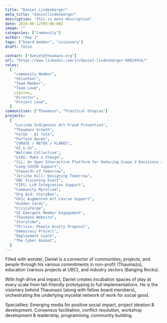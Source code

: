 ```yaml
---
title: "Daniel Lindenberger"
meta_title: "daniellindenberger"
description: "this is meta description"
date: 2024-09-12T05:00:00Z
image: ""
categories: ["Community"]
author: "Rae J"
tags: ["board member", "visionary"]
draft: false

contact: ["daniel@thaumazo.org"]
url: "https://www.linkedin.com/in/daniel-lindenberger-00824916/"
roles:
  [
    "community Member",
    "Volunteer",
    "Team Member",
    "Team Lead",
    Liaison,
    "Director",
    "Project Lead",
  ]
communities: ["Thaumazo", "Practical Utopias"]
projects:
  [
    "Lucinda Indigenous Art Fraud Prevention",
    "Thaumazo Growth",
    "FolkU - AI Talk",
    "ParTecK Bardo",
    "CURATE / METER / FLARES",
    "AI & Us",
    "Welcome Collective",
    "LFAS: Make a Change",
    "CLL: An Open Interactive Platform for Reducing Scope 3 Emissions at UBC",
    "Long COVID Support",
    "Stewards of Tomorrow",
    "Jericho Hill: Designing Tomorrow",
    "HDC Visioning Event",
    "FIPS: LLM Integration Support",
    "Community Mycelium",
    "Org Aid: StoryBox",
    "UVic Augmented Art Course Support",
    "Hidden Cards",
    "CrisisForge",
    "UC Emergent Member Engagement",
    "Thaumazo Website",
    "Storytime",
    "Thrivin: People Acuity Proposal",
    "Democracy Project",
    "Employment Coach",
    "The Cyber Basket",
  ]
---
```


Filled with wonder, Daniel is a connector of communities, projects, and people through his various commitments in non-profit (Thaumazo), education (various projects at UBC), and industry sectors (Banging Rocks).

With high drive and impact, Daniel creates incubation spaces of play at every scale from fail-friendly prototyping to full implementations. He is the visionary behind Thaumazo (along with fellow board members), orchestrating the underlying mycelial network of work for social good.

Specialties: Emerging media for positive social impact, project ideation & development. Consensus facilitation, conflict resolution, workshop development & leadership, programming, community building.
